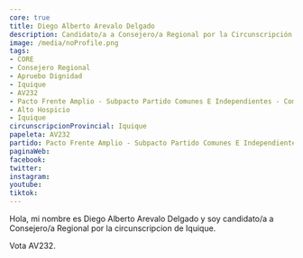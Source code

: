 ```yaml
---
core: true
title: Diego Alberto Arevalo Delgado
description: Candidato/a a Consejero/a Regional por la Circunscripción de Iquique
image: /media/noProfile.png
tags:
- CORE
- Consejero Regional
- Apruebo Dignidad
- Iquique
- AV232
- Pacto Frente Amplio - Subpacto Partido Comunes E Independientes - Comunes
- Alto Hospicio
- Iquique
circunscripcionProvincial: Iquique
papeleta: AV232
partido: Pacto Frente Amplio - Subpacto Partido Comunes E Independientes - Comunes
paginaWeb:
facebook:
twitter:
instagram:
youtube:
tiktok:
---
```

Hola, mi nombre es Diego Alberto Arevalo Delgado y soy candidato/a a Consejero/a Regional por la circunscripcion de Iquique.

Vota AV232.